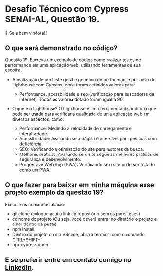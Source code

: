 # Desafio Técnico com Cypress SENAI-AL, Questão 19.

👋 Seja bem vindo(a)!

## O que será demonstrado no código?

Questão 19. Escreva um exemplo de código como realizar testes de performance em uma aplicação web,
utilizando ferramentas de sua escolha.

- A realização de um teste geral e genérico de perfocmance por meio do Lighthouse com Cypress, onde foram definidos valores para:
  - Performance, acessbilidade e seo (verificação para buscadores da internet). Todos os valorea dotado foram igual a 90.
- O que é o Lighthouse?
O Lighthouse é uma ferramenta de auditoria que pode ser usada para verificar a qualidade de uma aplicação web em diversos aspectos, como:

  - Performance: Medindo a velocidade de carregamento e interatividade.
  - Acessibilidade: Avaliando se a página é acessível para pessoas com deficiência.
  - SEO: Verificando a otimização do site para motores de busca.
  - Melhores práticas: Avaliando se o site segue as melhores práticas de segurança e desenvolvimento.
  - Progressive Web App (PWA): Verificando se o site pode ser tratado como um PWA.


## O que fazer para baixar em minha máquina esse projeto exemplo da questão 19?  

Execute os comandos abaixo:

- git clone (coloque aqui o link do repositório sem os parenteses)
- cd nome do projeto (Ou seja, você deverá entrar no diretório o projeto e estar dentro da pasta)
- npm install
- Dentro do projeto com o VScode, abra o terminal com o comando: CTRL+SHIFT+'
- npx cypress open

## E se preferir entre em contato comigo no [LinkedIn](https://www.linkedin.com/in/alan-garcia-santos/).

 
